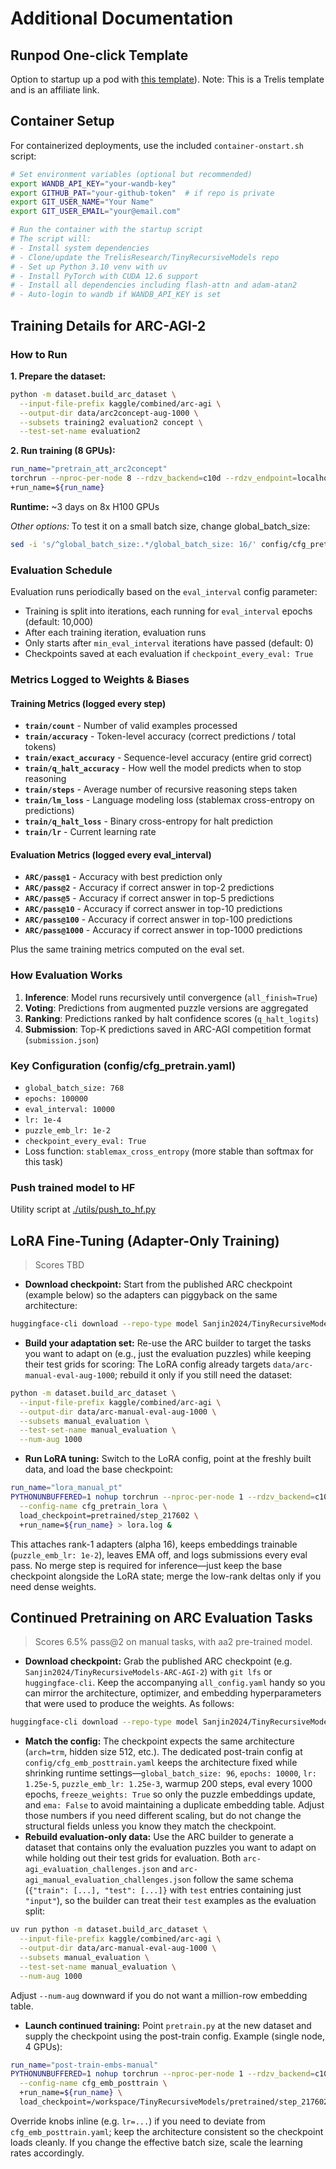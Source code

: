 # Additional Documentation

## Runpod One-click Template
Option to startup up a pod with [this template](https://console.runpod.io/deploy?template=1urgylpi1x&ref=jmfkcdio)). Note: This is a Trelis template and is an affiliate link.

## Container Setup

For containerized deployments, use the included `container-onstart.sh` script:

```bash
# Set environment variables (optional but recommended)
export WANDB_API_KEY="your-wandb-key"
export GITHUB_PAT="your-github-token"  # if repo is private
export GIT_USER_NAME="Your Name"
export GIT_USER_EMAIL="your@email.com"

# Run the container with the startup script
# The script will:
# - Install system dependencies
# - Clone/update the TrelisResearch/TinyRecursiveModels repo
# - Set up Python 3.10 venv with uv
# - Install PyTorch with CUDA 12.6 support
# - Install all dependencies including flash-attn and adam-atan2
# - Auto-login to wandb if WANDB_API_KEY is set
```

## Training Details for ARC-AGI-2

### How to Run

**1. Prepare the dataset:**
```bash
python -m dataset.build_arc_dataset \
  --input-file-prefix kaggle/combined/arc-agi \
  --output-dir data/arc2concept-aug-1000 \
  --subsets training2 evaluation2 concept \
  --test-set-name evaluation2
```

**2. Run training (8 GPUs):**

```bash
run_name="pretrain_att_arc2concept"
torchrun --nproc-per-node 8 --rdzv_backend=c10d --rdzv_endpoint=localhost:0 --nnodes=1 pretrain.py \
+run_name=${run_name}
```

**Runtime:** ~3 days on 8x H100 GPUs

*Other options:*
To test it on a small batch size, change global_batch_size:

```bash
sed -i 's/^global_batch_size:.*/global_batch_size: 16/' config/cfg_pretrain.yaml
```

### Evaluation Schedule

Evaluation runs periodically based on the `eval_interval` config parameter:
- Training is split into iterations, each running for `eval_interval` epochs (default: 10,000)
- After each training iteration, evaluation runs
- Only starts after `min_eval_interval` iterations have passed (default: 0)
- Checkpoints saved at each evaluation if `checkpoint_every_eval: True`

### Metrics Logged to Weights & Biases

#### Training Metrics (logged every step)
- **`train/count`** - Number of valid examples processed
- **`train/accuracy`** - Token-level accuracy (correct predictions / total tokens)
- **`train/exact_accuracy`** - Sequence-level accuracy (entire grid correct)
- **`train/q_halt_accuracy`** - How well the model predicts when to stop reasoning
- **`train/steps`** - Average number of recursive reasoning steps taken
- **`train/lm_loss`** - Language modeling loss (stablemax cross-entropy on predictions)
- **`train/q_halt_loss`** - Binary cross-entropy for halt prediction
- **`train/lr`** - Current learning rate

#### Evaluation Metrics (logged every eval_interval)
- **`ARC/pass@1`** - Accuracy with best prediction only
- **`ARC/pass@2`** - Accuracy if correct answer in top-2 predictions
- **`ARC/pass@5`** - Accuracy if correct answer in top-5 predictions
- **`ARC/pass@10`** - Accuracy if correct answer in top-10 predictions
- **`ARC/pass@100`** - Accuracy if correct answer in top-100 predictions
- **`ARC/pass@1000`** - Accuracy if correct answer in top-1000 predictions

Plus the same training metrics computed on the eval set.

### How Evaluation Works

1. **Inference**: Model runs recursively until convergence (`all_finish=True`)
2. **Voting**: Predictions from augmented puzzle versions are aggregated
3. **Ranking**: Predictions ranked by halt confidence scores (`q_halt_logits`)
4. **Submission**: Top-K predictions saved in ARC-AGI competition format (`submission.json`)

### Key Configuration (config/cfg_pretrain.yaml)
- `global_batch_size: 768`
- `epochs: 100000`
- `eval_interval: 10000`
- `lr: 1e-4`
- `puzzle_emb_lr: 1e-2`
- `checkpoint_every_eval: True`
- Loss function: `stablemax_cross_entropy` (more stable than softmax for this task)

### Push trained model to HF

Utility script at [./utils/push_to_hf.py](./utils/push_to_hf.py)

## LoRA Fine-Tuning (Adapter-Only Training)
> Scores TBD
- **Download checkpoint:** Start from the published ARC checkpoint (example below) so the adapters can piggyback on the same architecture:
```bash
huggingface-cli download --repo-type model Sanjin2024/TinyRecursiveModels-ARC-AGI-2 --local-dir pretrained
```
- **Build your adaptation set:** Re-use the ARC builder to target the tasks you want to adapt on (e.g., just the evaluation puzzles) while keeping their test grids for scoring:
  The LoRA config already targets `data/arc-manual-eval-aug-1000`; rebuild it only if you still need the dataset:
```bash
python -m dataset.build_arc_dataset \
  --input-file-prefix kaggle/combined/arc-agi \
  --output-dir data/arc-manual-eval-aug-1000 \
  --subsets manual_evaluation \
  --test-set-name manual_evaluation \
  --num-aug 1000
```
- **Run LoRA tuning:** Switch to the LoRA config, point at the freshly built data, and load the base checkpoint:
```bash
run_name="lora_manual_pt"
PYTHONUNBUFFERED=1 nohup torchrun --nproc-per-node 1 --rdzv_backend=c10d --rdzv_endpoint=localhost:0 pretrain.py \
  --config-name cfg_pretrain_lora \
  load_checkpoint=pretrained/step_217602 \
  +run_name=${run_name} > lora.log &
```
  This attaches rank-1 adapters (alpha 16), keeps embeddings trainable (`puzzle_emb_lr: 1e-2`), leaves EMA off, and logs submissions every eval pass. No merge step is required for inference—just keep the base checkpoint alongside the LoRA state; merge the low-rank deltas only if you need dense weights.

## Continued Pretraining on ARC Evaluation Tasks
> Scores 6.5% pass@2 on manual tasks, with aa2 pre-trained model.
- **Download checkpoint:** Grab the published ARC checkpoint (e.g. `Sanjin2024/TinyRecursiveModels-ARC-AGI-2`) with `git lfs` or `huggingface-cli`. Keep the accompanying `all_config.yaml` handy so you can mirror the architecture, optimizer, and embedding hyperparameters that were used to produce the weights. As follows:
```bash
huggingface-cli download --repo-type model Sanjin2024/TinyRecursiveModels-ARC-AGI-2 --local-dir pretrained
```
- **Match the config:** The checkpoint expects the same architecture (`arch=trm`, hidden size 512, etc.). The dedicated post-train config at `config/cfg_emb_posttrain.yaml` keeps the architecture fixed while shrinking runtime settings—`global_batch_size: 96`, `epochs: 10000`, `lr: 1.25e-5`, `puzzle_emb_lr: 1.25e-3`, warmup 200 steps, eval every 1000 epochs, `freeze_weights: True` so only the puzzle embeddings update, and `ema: False` to avoid maintaining a duplicate embedding table. Adjust those numbers if you need different scaling, but do not change the structural fields unless you know they match the checkpoint.
- **Rebuild evaluation-only data:** Use the ARC builder to generate a dataset that contains only the evaluation puzzles you want to adapt on while holding out their test grids for evaluation. Both `arc-agi_evaluation_challenges.json` and `arc-agi_manual_evaluation_challenges.json` follow the same schema (`{"train": [...], "test": [...]}` with `test` entries containing just `"input"`), so the builder can treat their `test` examples as the evaluation split:
```bash
uv run python -m dataset.build_arc_dataset \
  --input-file-prefix kaggle/combined/arc-agi \
  --output-dir data/arc-manual-eval-aug-1000 \
  --subsets manual_evaluation \
  --test-set-name manual_evaluation \
  --num-aug 1000
```
  Adjust `--num-aug` downward if you do not want a million-row embedding table.
- **Launch continued training:** Point `pretrain.py` at the new dataset and supply the checkpoint using the post-train config. Example (single node, 4 GPUs):
```bash
run_name="post-train-embs-manual"
PYTHONUNBUFFERED=1 nohup torchrun --nproc-per-node 1 --rdzv_backend=c10d --rdzv_endpoint=localhost:0 pretrain.py \
  --config-name cfg_emb_posttrain \
  +run_name=${run_name} \
  load_checkpoint=/workspace/TinyRecursiveModels/pretrained/step_217602 > pt-manual.log &
```
  Override knobs inline (e.g. `lr=...`) if you need to deviate from `cfg_emb_posttrain.yaml`; keep the architecture consistent so the checkpoint loads cleanly. If you change the effective batch size, scale the learning rates accordingly.
